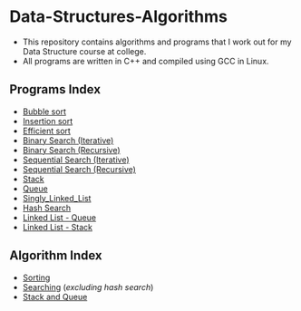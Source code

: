 # Data-Structures-Algorithms

- This repository contains algorithms and programs that I work out for my Data Structure course at college.
- All programs are written in C++ and compiled using GCC in Linux.

## Programs Index

- [Bubble sort](Bubble_sort,Insertion_sort/bubblesort.cpp)
- [Insertion sort](Bubble_sort,Insertion_sort/bubblesort.cpp)
- [Efficient sort](Bubble_sort,Insertion_sort/bubblesort.cpp)
- [Binary Search (Iterative)](Binary_Search,Sequential_Search/Searching.cpp)
- [Binary Search (Recursive)](Binary_Search,Sequential_Search/SearchingRecursive.cpp)
- [Sequential Search (Iterative)](Binary_Search,Sequential_Search/Searching.cpp)
- [Sequential Search (Recursive)](Binary_Search,Sequential_Search/SearchingRecursive.cpp)
- [Stack](Stack&Queue/Stack.cpp)
- [Queue](Stack&Queue/Queue.cpp)
- [Singly_Linked_List](Singly_Linked_List/SLL.cpp)
- [Hash Search](HashSearch/HashSearch.cpp)
- [Linked List - Queue](Stack&Queue_Linked_List/QueueSLL.cpp)
- [Linked List - Stack](Stack&Queue_Linked_List/SnQSLL.cpp)

## Algorithm Index

- [Sorting](Bubble_sort,Insertion_sort/Algorithm.md)
- [Searching](Binary_Search,Sequential_Search/Algorithm.md) (*excluding hash search*)
- [Stack and Queue](Stack&Queue/Algorithm.md)
